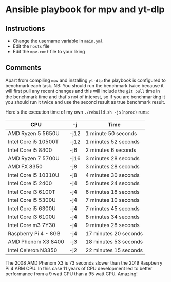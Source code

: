 # Ansible playbook for mpv and yt-dlp

## Instructions
* Change the username variable in `main.yml`
* Edit the `hosts` file
* Edit the `mpv.conf` file to your liking

## Comments
Apart from compiling `mpv` and installing `yt-dlp` the playbook is configured to benchmark 
each task. NB: You should run the benchmark twice because it will first pull any recent changes and this will include the `git pull` time in the benchmark time and that's not of interest, so if you are benchmarking it you should run it twice and use the second result as true benchmark result.

Here's the execution time of my own `./rebuild.sh -j$(nproc)` runs:

| CPU | -j | Time |
|---|---|---|
| AMD Ryzen 5 5650U | -j12 | 1 minute 50 seconds |
| Intel Core i5 10500T | -j12 | 1 minutes 52 seconds |
| Intel Core i5 8400 | -j6 | 2 minutes 6 seconds |
| AMD Ryzen 7 5700U | -j16 | 3 minutes 28 seconds |
| AMD FX 8350 | -j8 | 3 minutes 28 seconds |
| Intel Core i5 10310U | -j8 | 4 minutes 30 seconds |
| Intel Core i5 2400 | -j4 | 5 minutes 24 seconds |
| Intel Core i3 6100T | -j4 | 6 minutes 18 seconds |
| Intel Core i5 5300U | -j4 | 7 minutes 10 seconds |
| Intel Core i5 6300U | -j4 | 7 minutes 45 seconds |
| Intel Core i3 6100U | -j4 | 8 minutes 34 seconds |
| Intel Core m3 7Y30 | -j4 | 9 minutes 28 seconds |
| Raspberry Pi 4 - 8GB | -j4 | 17 minutes 20 seconds |
| AMD Phenom X3 8400 | -j3 | 18 minutes 53 seconds |
| Intel Celeron N3350 | -j2 | 22 minutes 15 seconds |

The 2008 AMD Phenom X3 is 73 seconds slower than the 2019 Raspberry Pi 4 ARM CPU. In this case 
11 years of CPU development led to better performance from a 9 watt CPU than a 95 watt CPU. Amazing!
